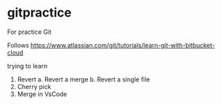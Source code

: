 # gitpractice
For practice Git

Follows https://www.atlassian.com/git/tutorials/learn-git-with-bitbucket-cloud

trying to learn 
1.  Revert
		a. Revert a merge
		b. Revert a single file
2. Cherry pick
3. Merge in VsCode